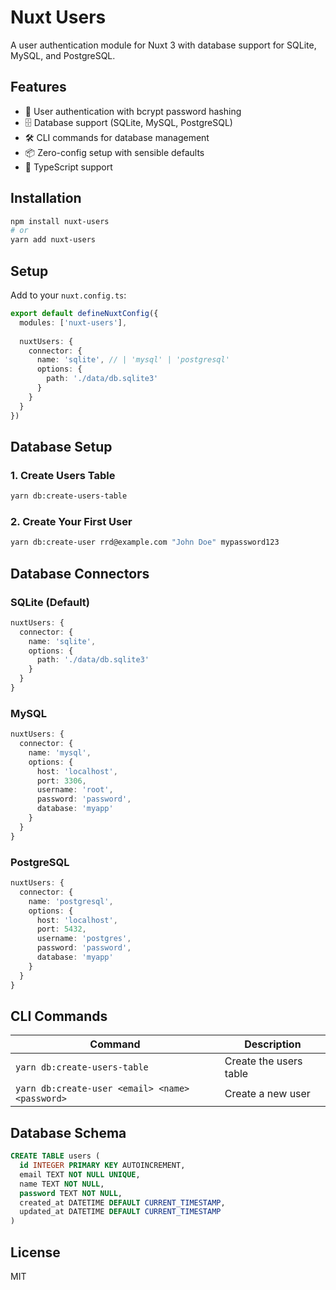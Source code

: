 # Nuxt Users

A user authentication module for Nuxt 3 with database support for SQLite, MySQL, and PostgreSQL.

## Features

- 🔐 User authentication with bcrypt password hashing
- 🗄️ Database support (SQLite, MySQL, PostgreSQL)
- 🛠️ CLI commands for database management
- 📦 Zero-config setup with sensible defaults
- 🔧 TypeScript support

## Installation

```bash
npm install nuxt-users
# or
yarn add nuxt-users
```

## Setup

Add to your `nuxt.config.ts`:

```ts
export default defineNuxtConfig({
  modules: ['nuxt-users'],
  
  nuxtUsers: {
    connector: {
      name: 'sqlite', // | 'mysql' | 'postgresql'
      options: {
        path: './data/db.sqlite3'
      }
    }
  }
})
```

## Database Setup

### 1. Create Users Table

```bash
yarn db:create-users-table
```

### 2. Create Your First User

```bash
yarn db:create-user rrd@example.com "John Doe" mypassword123
```

## Database Connectors

### SQLite (Default)
```ts
nuxtUsers: {
  connector: {
    name: 'sqlite',
    options: {
      path: './data/db.sqlite3'
    }
  }
}
```

### MySQL
```ts
nuxtUsers: {
  connector: {
    name: 'mysql',
    options: {
      host: 'localhost',
      port: 3306,
      username: 'root',
      password: 'password',
      database: 'myapp'
    }
  }
}
```

### PostgreSQL
```ts
nuxtUsers: {
  connector: {
    name: 'postgresql',
    options: {
      host: 'localhost',
      port: 5432,
      username: 'postgres',
      password: 'password',
      database: 'myapp'
    }
  }
}
```

## CLI Commands

| Command | Description |
|---------|-------------|
| `yarn db:create-users-table` | Create the users table |
| `yarn db:create-user <email> <name> <password>` | Create a new user |

## Database Schema

```sql
CREATE TABLE users (
  id INTEGER PRIMARY KEY AUTOINCREMENT,
  email TEXT NOT NULL UNIQUE,
  name TEXT NOT NULL,
  password TEXT NOT NULL,
  created_at DATETIME DEFAULT CURRENT_TIMESTAMP,
  updated_at DATETIME DEFAULT CURRENT_TIMESTAMP
)
```

## License

MIT
